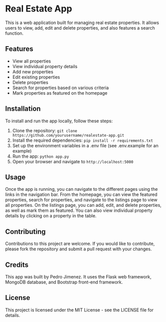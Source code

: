 <!DOCTYPE html>
<html>
  <head>

  </head>
  <body>
    <h1>Real Estate App</h1>
    <p>This is a web application built for managing real estate properties. It allows users to view, add, edit and delete properties, and also features a search function.</p>
    <h2>Features</h2>
    <ul>
      <li>View all properties</li>
      <li>View individual property details</li>
      <li>Add new properties</li>
      <li>Edit existing properties</li>
      <li>Delete properties</li>
      <li>Search for properties based on various criteria</li>
      <li>Mark properties as featured on the homepage</li>
    </ul>
    <h2>Installation</h2>
    <p>To install and run the app locally, follow these steps:</p>
    <ol>
      <li>Clone the repository: <code>git clone https://github.com/yourusername/realestate-app.git</code></li>
      <li>Install the required dependencies: <code>pip install -r requirements.txt</code></li>
      <li>Set up the environment variables in a .env file (see .env.example for an example)</li>
      <li>Run the app: <code>python app.py</code></li>
      <li>Open your browser and navigate to <code>http://localhost:5000</code></li>
    </ol>
    <h2>Usage</h2>
    <p>Once the app is running, you can navigate to the different pages using the links in the navigation bar. From the homepage, you can view the featured properties, search for properties, and navigate to the listings page to view all properties. On the listings page, you can add, edit, and delete properties, as well as mark them as featured. You can also view individual property details by clicking on a property in the table.</p>
    <h2>Contributing</h2>
    <p>Contributions to this project are welcome. If you would like to contribute, please fork the repository and submit a pull request with your changes.</p>
    <h2>Credits</h2>
    <p>This app was built by Pedro Jimenez. It uses the Flask web framework, MongoDB database, and Bootstrap front-end framework.</p>
    <h2>License</h2>
    <p>This project is licensed under the MIT License - see the LICENSE file for details.</p>
  </body>
</html>
